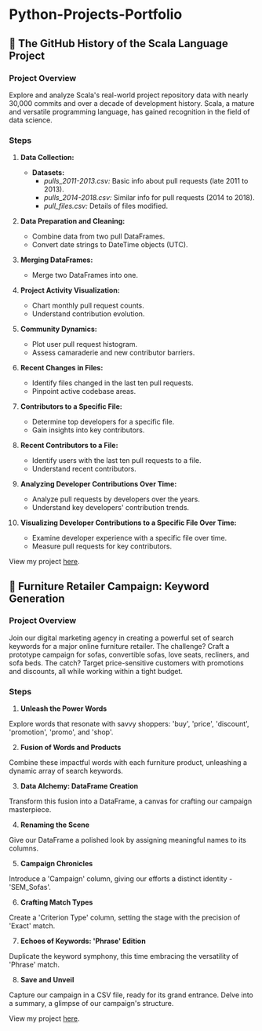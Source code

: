 # Python-Projects-Portfolio
## 🚀 **The GitHub History of the Scala Language Project**

### **Project Overview**

Explore and analyze Scala's real-world project repository data with nearly 30,000 commits and over a decade of development history. Scala, a mature and versatile programming language, has gained recognition in the field of data science.

### **Steps**

1. **Data Collection:**
   - **Datasets:**
     - *pulls_2011-2013.csv:* Basic info about pull requests (late 2011 to 2013).
     - *pulls_2014-2018.csv:* Similar info for pull requests (2014 to 2018).
     - *pull_files.csv:* Details of files modified.

2. **Data Preparation and Cleaning:**
   - Combine data from two pull DataFrames.
   - Convert date strings to DateTime objects (UTC).

3. **Merging DataFrames:**
   - Merge two DataFrames into one.

4. **Project Activity Visualization:**
   - Chart monthly pull request counts.
   - Understand contribution evolution.

5. **Community Dynamics:**
   - Plot user pull request histogram.
   - Assess camaraderie and new contributor barriers.

6. **Recent Changes in Files:**
   - Identify files changed in the last ten pull requests.
   - Pinpoint active codebase areas.

7. **Contributors to a Specific File:**
   - Determine top developers for a specific file.
   - Gain insights into key contributors.

8. **Recent Contributors to a File:**
   - Identify users with the last ten pull requests to a file.
   - Understand recent contributors.

9. **Analyzing Developer Contributions Over Time:**
   - Analyze pull requests by developers over the years.
   - Understand key developers' contribution trends.

10. **Visualizing Developer Contributions to a Specific File Over Time:**
    - Examine developer experience with a specific file over time.
    - Measure pull requests for key contributors.
      

View my project [here](https://github.com/MeriemTerki/Python-Projects-Portfolio/blob/main/The-GitHub-History-of-the-Scala-Language/The-GitHub-History-of-the-Scala-Language.ipynb).


## 🚀 **Furniture Retailer Campaign: Keyword Generation**

### **Project Overview**

Join our digital marketing agency in creating a powerful set of search keywords for a major online furniture retailer. The challenge? Craft a prototype campaign for sofas, convertible sofas, love seats, recliners, and sofa beds. The catch? Target price-sensitive customers with promotions and discounts, all while working within a tight budget.

### **Steps**

 1. **Unleash the Power Words**

Explore words that resonate with savvy shoppers: 'buy', 'price', 'discount', 'promotion', 'promo', and 'shop'.

 2. **Fusion of Words and Products**

Combine these impactful words with each furniture product, unleashing a dynamic array of search keywords.

 3. **Data Alchemy: DataFrame Creation**

Transform this fusion into a DataFrame, a canvas for crafting our campaign masterpiece.

4. **Renaming the Scene**

Give our DataFrame a polished look by assigning meaningful names to its columns.

5. **Campaign Chronicles**

Introduce a 'Campaign' column, giving our efforts a distinct identity - 'SEM_Sofas'.

6. **Crafting Match Types**

Create a 'Criterion Type' column, setting the stage with the precision of 'Exact' match.

7. **Echoes of Keywords: 'Phrase' Edition**

Duplicate the keyword symphony, this time embracing the versatility of 'Phrase' match.

8. **Save and Unveil**

Capture our campaign in a CSV file, ready for its grand entrance. Delve into a summary, a glimpse of our campaign's structure.

View my project [here](https://github.com/MeriemTerki/Python-Projects-Portfolio/blob/main/Generating-Keywords-for-Google-Ads.ipynb).

